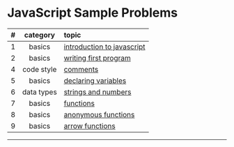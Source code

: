 # JavaScript Sample Problems

#|category|topic
:-:|:-:|:--
1|basics|[introduction to javascript](./basics/intro-to-js/intro/README.md)
2|basics|[writing first program](./basics/intro-to-js/first-program/README.md)
4|code style|[comments](./code-style/README.md)
5|basics|[declaring variables](basics/intro-to-js/declaring-variables/README.md)
6|data types|[strings and numbers](basics/data-types/strings-numbers/README.md)
7|basics|[functions](./basics/intro-to-js/functions/README.md)
8|basics|[anonymous functions](./basics/functions/anonymous/README.md)
9|basics|[arrow functions](./basics/functions/arrow-functions/README.md)
<hr>
<!--
||[](.//README.md)
-->
